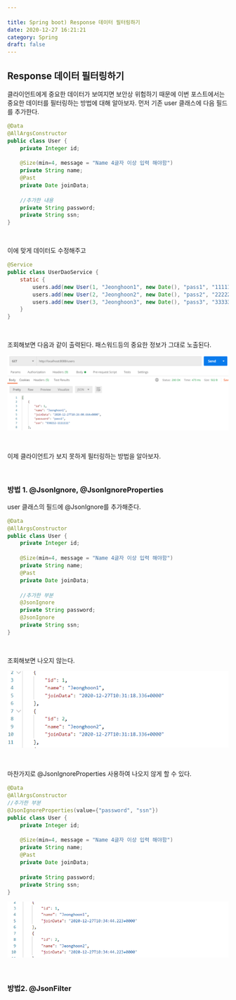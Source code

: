 ```yaml
---

title: Spring boot) Response 데이터 필터링하기
date: 2020-12-27 16:21:21
category: Spring
draft: false
---
```



## Response 데이터 필터링하기

클라이언트에게 중요한 데이터가 보여지면 보안상 위험하기 때문에 이번 포스트에서는 중요한 데이터를 필터링하는 방법에 대해 알아보자. 먼저 기존 user 클래스에 다음 필드를 추가한다.

```java
@Data
@AllArgsConstructor
public class User {
    private Integer id;

    @Size(min=4, message = "Name 4글자 이상 입력 해야함")
    private String name;
    @Past
    private Date joinData;
    
    //추가한 내용
    private String password;
    private String ssn;
}
```

<br/>

이에 맞게 데이터도 수정해주고 

```java
@Service
public class UserDaoService {
	static {
        users.add(new User(1, "Jeonghoon1", new Date(), "pass1", "111111"));
        users.add(new User(2, "Jeonghoon2", new Date(), "pass2", "222222"));
        users.add(new User(3, "Jeonghoon3", new Date(), "pass3", "333333"));
    }
}
```

<br/>

조회해보면 다음과 같이 출력된다. 패스워드등의 중요한 정보가 그대로 노출된다.

![image-20201227192617928](SpringBoot11-data_filtering.assets/image-20201227192617928.png)

<br/>

이제 클라이언트가 보지 못하게 필터링하는 방법을 알아보자.

<br/>

### 방법 1. @JsonIgnore, @JsonIgnoreProperties

user 클래스의 필드에 @JsonIgnore를 추가해준다.

```java
@Data
@AllArgsConstructor
public class User {
    private Integer id;

    @Size(min=4, message = "Name 4글자 이상 입력 해야함")
    private String name;
    @Past
    private Date joinData;
    
    //추가한 부분
    @JsonIgnore
    private String password;
    @JsonIgnore
    private String ssn;
}
```

<br/>

조회해보면 나오지 않는다.

![image-20201227193134009](SpringBoot11-data_filtering.assets/image-20201227193134009.png)

<br/>

마찬가지로 @JsonIgnoreProperties 사용하여 나오지 않게 할 수 있다.

```java
@Data
@AllArgsConstructor
//추가한 부분
@JsonIgnoreProperties(value={"password", "ssn"})
public class User {
    private Integer id;

    @Size(min=4, message = "Name 4글자 이상 입력 해야함")
    private String name;
    @Past
    private Date joinData;
    
    private String password;
    private String ssn;
}
```
![image-20201227193505323](SpringBoot11-data_filtering.assets/image-20201227193505323.png)

<br/>

### 방법2. @JsonFilter


